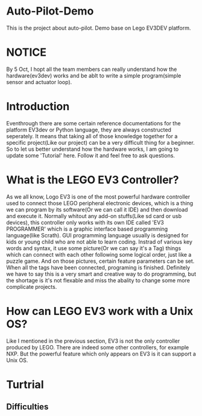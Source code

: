 # Auto-Pilot-Demo
This is the project about auto-pilot. Demo base on Lego EV3DEV platform. 

# NOTICE

By 5 Oct, I hopt all the team members can really understand how the hardware(ev3dev) works and be ablt to write a simple program(simple sensor and actuator loop). 

# Introduction
Eventhrough there are some certain reference documentations for the platform EV3dev or Python language, they are always constructed seperately. It means that taking all of those knowledge together for a specific project(Like our project) can be a very difficult thing for a beginner. So to let us better understand how the hardware works, I am going to update some 'Tutorial' here. Follow it and feel free to ask questions.

# What is the LEGO EV3 Controller?
As we all know, Logo EV3 is one of the most powerful hardware controller used to connect those LEGO peripheral electronic devices, which is a thing we can program by its software(Or we can call it IDE) and then download and execute it. Normally whitout any add-on stuffs(Like sd card or usb devices), this controller only works with its own IDE called 'EV3 PROGRAMMER' which is a graphic interface based programming language(like Scrath). GUI programming language usually is designed for kids or young child who are not able to learn coding. Instrad of various key words and syntax, it use some picture(Or we can say it's a Tag) things which can connect with each other following some logical order, just like a puzzle game. And on those pictures, certain feature parameters can be set. When all the tags have been connected, programing is finished. Definitely we have to say this is a very smart and creative way to do programming, but the shortage is it's not flexable and miss the abality to change some more complicate projects. 

# How can LEGO EV3 work with a Unix OS?
Like I mentioned in the previous section, EV3 is not the only controller produced by LEGO. There are indeed some other controllers, for example NXP. But the powerful feature which only appears on EV3 is it can support a Unix OS. 

# Turtrial

## Difficulties
